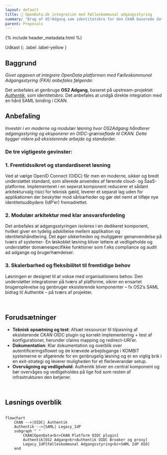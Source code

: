 ```yaml
---
layout: default
title: 🔄 OpenData.dk integration med Fælleskommunal adgangsstyring
summary: "Brug af OS²Adgang som identitetsbro for den CKAN baserede dataportal OpenData.dk"
parent: Proposals
---
```


{% include header_metadata.html %}

Udkast
{: .label .label-yellow }



## Baggrund
_Givet opgaven at integrere OpenData platformen med Fælleskommunal Adgangsstyring (FKA) anbefales følgende:_

Det anbefales at genbruge **OS2 Adgang**, baseret på upstream-projektet [*Authentik*](https://goauthentik.io/), som identitetsbro.
Det anbefales at undgå direkte integration med en hård SAML binding i CKAN.

## Anbefaling
_Investér i en moderne og modulær løsning hvor OS2Adgang håndterer adgangsstyring og eksponerer en OIDC-grænseflade til CKAN. Dette bygger videre på eksisterende arbejde og standarder._

### De tre vigtigeste gevinster:

### 1. Fremtidssikret og standardiseret løsning
Ved at vælge OpenID Connect (OIDC) får men en moderne, sikker og bredt understøttet standard, som allerede anvendes af førende cloud- og SaaS-platforme. Implementeret i en seperat komponent reducerer et sådant arkitekturvalg risici for teknisk gæld, leverer et separat lag uden for applikationen der beskytter mod sårbarheder og gør det nemt at tilføje nye identitetsudbydere (IdP’er) fremadrettet.

### 2. Modulær arkitektur med klar ansvarsfordeling
Det anbefales at adgangsstyringen isoleres i en dedikeret komponent, hvilket giver en tydelig adskillelse mellem applikation og identitetshåndtering. Det øger sikkerheden og muliggører genanvendelse på tværs af systemer- En løskoblet løsning bliver lettere at vedligeholde og understøtter domænespecifikke funktioner som f.eks compliance og audit ad adgange og brugerhændelser.

### 3. Skalerbarhed og fleksibilitet til fremtidige behov
Løsningen er designet til at vokse med organisationens behov. Den understøtter integrationer på tværs af platforme, sikrer en ensartet brugeroplevelse og genbruger eksisterende komponenter – fx OS2’s SAML bidrag til Authentik – på tværs af projekter.

<br>

## Forudsætninger

- **Teknisk opsætning og test**: Afsæt ressourcer til tilpasning af eksisterende CKAN OIDC plugin og korrekt implementering + test af konfigurationer, herunder claims mapping og redirect-URI’er.
- **Dokumentation**: Klar dokumentation og overblik over autentificeringsflowet og de krævede arbejdsgange i KOMBIT systemerne er afgørende for en genbrugelig løsning og er en vigtig brik i en exit-strategi og leverer muligheden for et flerleverandør setup.
- **Overvågning og vedligehold**: Authentik bliver en central komponent og bør overvåges og vedligeholdes på lige fod som resten af infrastrukturen den betjener.

<br>

## Løsnings overblik

```mermaid

flowchart 
    CKAN -->|OIDC| Authentik
    Authentik -->|SAML| Legacy_IdP
    subgraph " "
        CKAN[OpenData<br>CKAN Platform OIDC plugin]
        Authentik[OS2 Adgang<br>Authentik OIDC Brooker og proxy]
        Legacy_IdP[Fælleskommunal Adgangsstyring<br>SAML IdP OIO]
    end
    
```